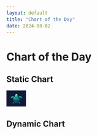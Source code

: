 ```yaml
---
layout: default
title: "Chart of the Day"
date: 2024-08-02
---
```


# Chart of the Day

## Static Chart

![Terrapin](assets/Terrapin.png)

## Dynamic Chart
<!--
<iframe src="https://your-streamlit-app-url" width="100%" height="600px" frameborder="0"></iframe>
-->
